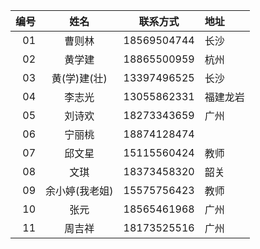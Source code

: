 |编号|姓名|联系方式|地址|
|----:|:----:|:-----:|:---|
|01|曹则林|18569504744|长沙|
|02|黄学建|18865500959|杭州|
|03|黄(学)建(壮)|13397496525|长沙|
|04|李志光|13055862331|福建龙岩|
|05|刘诗欢|18273343659|广州|
|06|宁丽桃|18874128474||
|07|邱文星|15115560424|教师|
|08|文琪|18373458320|韶关|
|09|余小婷(我老姐)|15575756423|教师|
|10|张元|18565461968|广州|
|11|周吉祥|18173525516|广州|
